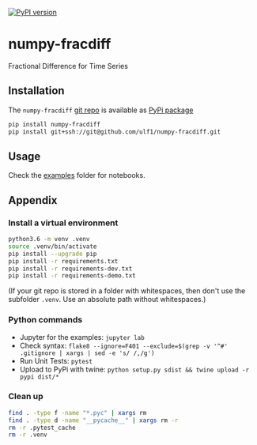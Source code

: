 [![PyPI version](https://badge.fury.io/py/numpy-fracdiff.svg)](https://badge.fury.io/py/numpy-fracdiff)

# numpy-fracdiff
Fractional Difference for Time Series

## Installation
The `numpy-fracdiff` [git repo](http://github.com/ulf1/numpy-fracdiff) is available as [PyPi package](https://pypi.org/project/numpy-fracdiff)

```sh
pip install numpy-fracdiff
pip install git+ssh://git@github.com/ulf1/numpy-fracdiff.git
```

## Usage
Check the [examples](https://github.com/ulf1/fracdiff/tree/master/examples) folder for notebooks.


## Appendix

### Install a virtual environment

```sh
python3.6 -m venv .venv
source .venv/bin/activate
pip install --upgrade pip
pip install -r requirements.txt
pip install -r requirements-dev.txt
pip install -r requirements-demo.txt
```

(If your git repo is stored in a folder with whitespaces, then don't use the subfolder `.venv`. Use an absolute path without whitespaces.)

### Python commands

* Jupyter for the examples: `jupyter lab`
* Check syntax: `flake8 --ignore=F401 --exclude=$(grep -v '^#' .gitignore | xargs | sed -e 's/ /,/g')`
* Run Unit Tests: `pytest`
* Upload to PyPi with twine: `python setup.py sdist && twine upload -r pypi dist/*`

### Clean up 

```sh
find . -type f -name "*.pyc" | xargs rm
find . -type d -name "__pycache__" | xargs rm -r
rm -r .pytest_cache
rm -r .venv
```
